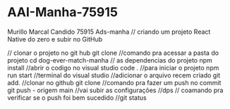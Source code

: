 # AAI-Manha-75915
Murillo Marcal Candido 75915 Ads-manha
// criando um projeto React Native do zero e subir no GitHub

// clonar o projeto no git hub
git clone 
//comando pra acessar a pasta do projeto
cd dog-ever-match-manha
// as dependencias do projeto
npm install
//abrir o codigo no visual studio
code .
//para iniciar o projeto
npm run start
//terminal do visual studio 
//adicionar o arquivo recem criado
git add.
//clonar no github
git clone
//comando pra fazer um push no commit
git push - origem main
//vai subir as configurações 
//dps
// coamando pra verificar se o push foi bem sucedido
//git status



